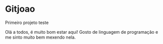 # Gitjoao
Primeiro projeto teste

Olá a todos, é muito bom estar aqui!
Gosto de linguagem de programação e me sinto muito bem mexendo nela.
